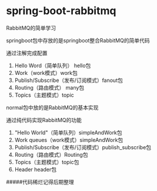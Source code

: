 # spring-boot-rabbitmq

RabbitMQ的简单学习

springboot包中存放的是springboot整合RabbitMQ的简单代码

通过注解完成配置

1. Hello Word（简单队列） hello包
2. Work（work模式）work包
3. Publish/Subscribe（发布/订阅模式）fanout包
4. Routing（路由模式） many包
5. Topics（主题模式）topic


normal包中放的是RabbitMQ的基本实现

通过纯代码实现RabbitMQ的功能

1. "Hello World"（简单队列）simpleAndWork包
2. Work queues（work模式）simpleAndWork包
3. Publish/Subscribe（发布/订阅模式）publish_subscribe包
4. Routing（路由模式）Routing包
5. Topics（主题模式）topic包
6. Header header包

#####代码稀烂记得后期整理
